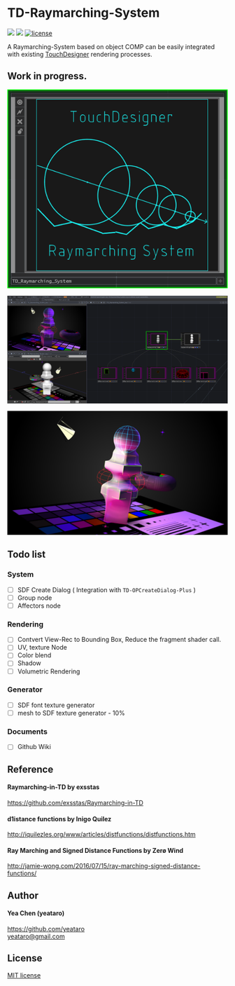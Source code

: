 # TD-Raymarching-System
![](https://img.shields.io/badge/version-WIP-red)
![](https://img.shields.io/github/last-commit/yeataro/TD-Raymarching-System)
[![license](https://img.shields.io/github/license/yeataro/TD-Raymarching-System)](LICENSE)


A Raymarching-System based on object COMP can be easily integrated with existing [TouchDesigner] rendering processes.
## Work in progress.

![icon](docs/img/Comp.png)

![system](docs/img/useagePW.png)

![render](docs/img/renderPW.png)

## Todo list
### System
- [ ] SDF Create Dialog ( Integration with `TD-OPCreateDialog-Plus` )
- [ ] Group node
- [ ] Affectors node
###  Rendering
- [ ] Contvert View-Rec to Bounding Box, Reduce the fragment shader call.
- [ ] UV, texture Node
- [ ] Color blend
- [ ] Shadow
- [ ] Volumetric Rendering
### Generator
- [ ] SDF font texture generator
- [ ] mesh to SDF texture generator - 10%
### Documents
- [ ] Github Wiki

## Reference

#### Raymarching-in-TD by exsstas
 https://github.com/exsstas/Raymarching-in-TD

#### d1istance functions by Inigo Quilez
http://iquilezles.org/www/articles/distfunctions/distfunctions.htm

#### Ray Marching and Signed Distance Functions by Zerø Wind
http://jamie-wong.com/2016/07/15/ray-marching-signed-distance-functions/

## Author
#### Yea Chen (yeataro)
https://github.com/yeataro \
<yeataro@gmail.com>

## License 
[MIT license](https://github.com/yeataro/TD-Raymarching-System/blob/master/LICENSE)

[TouchDesigner]: http://www.derivative.ca/